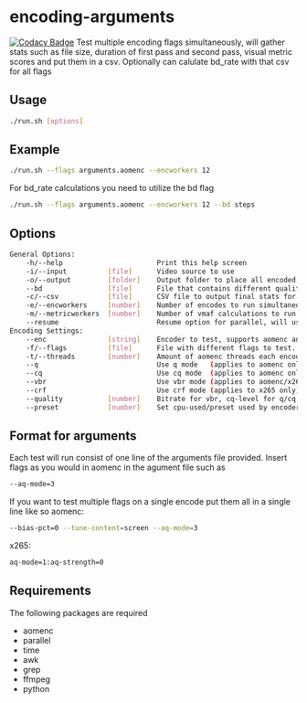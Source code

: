 # encoding-arguments

[![Codacy Badge](https://app.codacy.com/project/badge/Grade/eaa31e1d78a54965913c70351efcadf4)](https://www.codacy.com/manual/luigi311/encoding-arguments?utm_source=gitlab.com&amp;utm_medium=referral&amp;utm_content=Luigi311/encoding-arguments&amp;utm_campaign=Badge_Grade)
Test multiple encoding flags simultaneously, will gather stats such as file size, duration of first pass and second pass,
visual metric scores and put them in a csv. Optionally can calulate bd_rate with that csv for all flags

## Usage

```bash
./run.sh [options]
```

## Example

```bash
./run.sh --flags arguments.aomenc --encworkers 12
```

For bd_rate calculations you need to utilize the bd flag
```bash
./run.sh --flags arguments.aomenc --encworkers 12 --bd steps
```

## Options

```bash
General Options:
    -h/--help                       Print this help screen
    -i/--input          [file]      Video source to use                                             (default video.mkv)
    -o/--output         [folder]    Output folder to place all encoded videos and stats files       (default output)
    --bd                [file]      File that contains different qualities to test for bd_rate
    -c/--csv            [file]      CSV file to output final stats for all encodes to               (default stats.csv)
    -e/--encworkers     [number]    Number of encodes to run simultaneously                         (defaults aom threads/encoding threads, x265 threads/2)
    -m/--metricworkers  [number]    Number of vmaf calculations to run simultaneously               (defaults 1)
    --resume                        Resume option for parallel, will use encoding.log and vmaf.log  (default false)
Encoding Settings:
    --enc               [string]    Encoder to test, supports aomenc and x265                       (default aomenc)
    -f/--flags          [file]      File with different flags to test. Each line is a seperate test (default arguments.aomenc)
    -t/--threads        [number]    Amount of aomenc threads each encode should use                 (default 4)
    --q                             Use q mode   (applies to aomenc only)                           (default for aomenc)
    --cq                            Use cq mode  (applies to aomenc only)
    --vbr                           Use vbr mode (applies to aomenc/x265 only)
    --crf                           Use crf mode (applies to x265 only)                             (default for x265)
    --quality           [number]    Bitrate for vbr, cq-level for q/cq mode, crf level for crf      (default 50)
    --preset            [number]    Set cpu-used/preset used by encoder                             (default 6)
```

## Format for arguments

Each test will run consist of one line of the arguments file provided. Insert flags as you would in aomenc in the agument file such as 

```bash
--aq-mode=3
```

If you want to test multiple flags on a single encode put them all in a single line like so
aomenc:
```bash
--bias-pct=0 --tune-content=screen --aq-mode=3
```

x265:
```bash
aq-mode=1:aq-strength=0
```

## Requirements

The following packages are required

-   aomenc
-   parallel
-   time
-   awk
-   grep
-   ffmpeg
-   python

